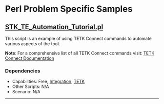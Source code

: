 # Perl Problem Specific Samples

## [STK_TE_Automation_Tutorial.pl](STK_TE_Automation_Tutorial.pl)

This script is an example of using TETK Connect commands to automate various aspects of the tool.

**Note**: For a comprehensive list of all TETK Connect commands visit: [TETK Connect Documentation](https://help.agi.com/stkdevkit/index.htm#../Subsystems/connectCmds/Content/list_te_toolkit.htm)

### Dependencies

* Capabilities: Free, [Integration](https://www.agi.com/products/stk-systems-bundle/stk-integration), [TETK](https://www.agi.com/products/tetk)
* Other Scripts: N/A
* Scenario: N/A

---
